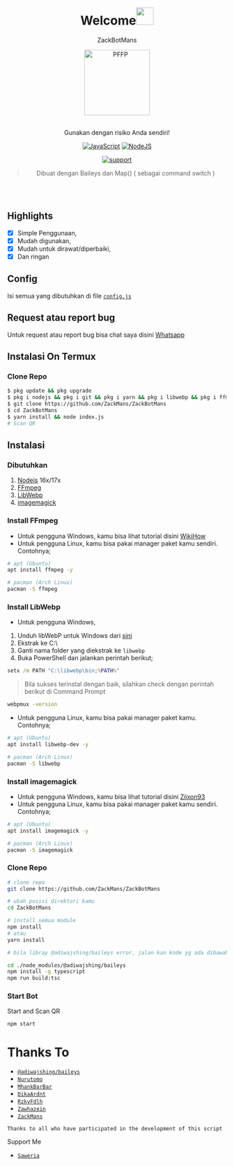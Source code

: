 <h1 align="center">Welcome<img src="https://user-images.githubusercontent.com/1303154/88677602-1635ba80-d120-11ea-84d8-d263ba5fc3c0.gif" width="40px" alt=""><br></h1>
<p align="center">ZackBotMans</p>
<div align="center">
<img src="https://telegra.ph/file/e4dabba708f519bc2b356.png" width="150" height="150" border="0" alt="PFFP">

<br> Gunakan dengan risiko Anda sendiri!

[![JavaScript](https://img.shields.io/badge/JavaScript-d6cc0f?style=for-the-badge&logo=javascript&logoColor=white)](https://javascript.com) [![NodeJS](https://img.shields.io/badge/Node.js-43853D?style=for-the-badge&logo=node.js&logoColor=white)](https://nodejs.org/)

<a href="https://chat.whatsapp.com/HDmXvmHpEkE9wRJy3IO6OZ"> <img src="https://img.shields.io/badge/whatsapp-Support_Group-blue?style=social&logo=whatsapp" alt="support" /></a>

> Dibuat dengan Baileys dan Map() ( sebagai command switch ) <br />

</div><br />
<br />

## Highlights

-   [x] Simple Penggunaan,
-   [x] Mudah digunakan,
-   [x] Mudah untuk dirawat/diperbaiki,
-   [x] Dan ringan

## Config

Isi semua yang dibutuhkan di file [`config.js`](https://github.com/ZackMans/ZackBotMans/blob/main/config.js)<br />

## Request atau report bug

Untuk request atau report bug bisa chat saya disini [Whatsapp](https://wa.me/6283121365947)

## Instalasi On Termux

### Clone Repo

```bash
$ pkg update && pkg upgrade
$ pkg i nodejs && pkg i git && pkg i yarn && pkg i libwebp && pkg i ffmpeg && pkg i imagemagick
$ git clone https://github.com/ZackMans/ZackBotMans
$ cd ZackBotMans
$ yarn install && node index.js
# Scan QR
```

## Instalasi

### Dibutuhkan

1.  [Nodejs](https://nodejs.org/en/download) 16x/17x
2.  [FFmpeg](https://ffmpeg.org)
3.  [LibWebp](https://developers.google.com/speed/webp/download)
4.  [imagemagick](https://imagemagick.org/script/download.php)

### Install FFmpeg

-   Untuk pengguna Windows, kamu bisa lihat tutorial disini [WikiHow](https://www.wikihow.com/Install-Ffmpeg-on-Windows)<br />
-   Untuk pengguna Linux, kamu bisa pakai manager paket kamu sendiri. Contohnya;

```bash
# apt (Ubuntu)
apt install ffmpeg -y

# pacman (Arch Linux)
pacman -S ffmpeg
```

### Install LibWebp

-   Untuk pengguna Windows,

1.  Unduh libWebP untuk Windows dari [sini](https://developers.google.com/speed/webp/download)
2.  Ekstrak ke C:\
3.  Ganti nama folder yang diekstrak ke `libwebp`
4.  Buka PowerShell dan jalankan perintah berikut;

```cmd
setx /m PATH "C:\libwebp\bin;%PATH%"
```

> Bila sukses terinstal dengan baik, silahkan check dengan perintah berikut di Command Prompt

```cmd
webpmux -version
```

-   Untuk pengguna Linux, kamu bisa pakai manager paket kamu. Contohnya;

```bash
# apt (Ubuntu)
apt install libwebp-dev -y

# pacman (Arch Linux)
pacman -S libwebp
```

### Install imagemagick

-   Untuk pengguna Windows, kamu bisa lihat tutorial disini [Ziixon93](https://ziixon93.blogspot.com/2020/07/cara-memasang-imagemagick-di-xampp.html?m=1)<br />
-   Untuk pengguna Linux, kamu bisa pakai manager paket kamu sendiri. Contohnya;

```bash
# apt (Ubuntu)
apt install imagemagick -y

# pacman (Arch Linux)
pacman -S imagemagick
```

### Clone Repo

```bash
# clone repo
git clone https://github.com/ZackMans/ZackBotMans

# ubah posisi direktori kamu
cd ZackBotMans

# install semua module
npm install
# atau
yarn install

# bila libray @adiwajshing/baileys error, jalan kan kode yg ada dibawah ini

cd ./node_modules/@adiwajshing/baileys
npm install -g typescript
npm run build:tsc
```

### Start Bot

Start and Scan QR<br />

```bash
npm start
```

# Thanks To

-   [`@adiwajshing/baileys`](https://github.com/adiwajshing/baileys)
-   [`Nurutomo`](https://github.com/Nurutomo)
-   [`MhankBarBar`](https://github.com/MhankBarBar)
-   [`DikaArdnt`](https://github.com/DikaArdnt)
-   [`RzkyFdlh`](https://github.com/Rizky878)
-   [`Zawhazein`](https://github.com/zhwzein)
-   [`ZackMans`](https://github.com/ZackMans)

```Thanks to all who have participated in the development of this script```

Support Me
-   [`Saweria`](https://saweria.co/ZackMansOfficial)